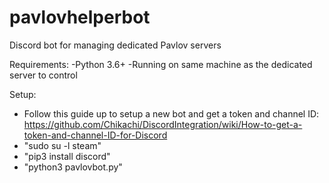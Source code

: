 # pavlovhelperbot
Discord bot for managing dedicated Pavlov servers

Requirements:
-Python 3.6+
-Running on same machine as the dedicated server to control

Setup:
- Follow this guide up to setup a new bot and get a token and channel ID:
https://github.com/Chikachi/DiscordIntegration/wiki/How-to-get-a-token-and-channel-ID-for-Discord
- "sudo su -l steam"
- "pip3 install discord"
- "python3 pavlovbot.py"

